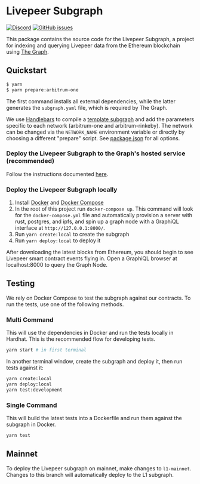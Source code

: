 # Livepeer Subgraph

[![Discord](https://img.shields.io/discord/423160867534929930.svg?style=flat-square)](https://discord.gg/7wRSUGX)
[![GitHub issues](https://img.shields.io/github/issues/livepeer/livepeerjs/subgraph.svg?style=flat-square)](https://github.com/livepeer/livepeerjs/labels/subgraph)

This package contains the source code for the Livepeer Subgraph, a project for
indexing and querying Livepeer data from the Ethereum blockchain using
[The Graph](https://thegraph.com).

## Quickstart

```bash
$ yarn
$ yarn prepare:arbitrum-one
```

The first command installs all external dependencies, while the latter generates
the `subgraph.yaml` file, which is required by The Graph.

We use [Handlebars](https://github.com/wycats/handlebars.js/) to compile a
[template subgraph](./subgraph.template.yaml) and add the parameters specific to
each network (arbitrum-one and arbitrum-rinkeby). The network can be changed via the
`NETWORK_NAME` environment variable or directly by choosing a different
"prepare" script. See [package.json](./package.json) for all options.

### Deploy the Livepeer Subgraph to the Graph's hosted service (recommended)

Follow the instructions documented
[here](https://thegraph.com/docs/deploy-a-subgraph).

### Deploy the Livepeer Subgraph locally

1. Install [Docker](https://docs.docker.com) and
   [Docker Compose](https://docs.docker.com/compose/install/)
2. In the root of this project run `docker-compose up`. This command will look
   for the `docker-compose.yml` file and automatically provision a server with
   rust, postgres, and ipfs, and spin up a graph node with a GraphiQL interface
   at `http://127.0.0.1:8000/`.
3. Run `yarn create:local` to create the subgraph
4. Run `yarn deploy:local` to deploy it

After downloading the latest blocks from Ethereum, you should begin to see
Livepeer smart contract events flying in. Open a GraphiQL browser at
localhost:8000 to query the Graph Node.

## Testing

We rely on Docker Compose to test the subgraph against our contracts. To run the tests, use one of the following methods.

### Multi Command

This will use the dependencies in Docker and run the tests locally in Hardhat. This is the recommended flow for developing tests.

```bash
yarn start # in first terminal
```

In another terminal window, create the subgraph and deploy it, then run tests against it:

```bash
yarn create:local
yarn deploy:local
yarn test:development
```

### Single Command

This will build the latest tests into a Dockerfile and run them against the subgraph in Docker.

```bash
yarn test
```

## Mainnet

To deploy the Livepeer subgraph on mainnet, make changes to `l1-mainnet`.
Changes to this branch will automatically deploy to the L1 subgraph.
